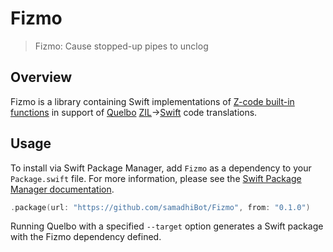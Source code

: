 # Fizmo

> Fizmo: Cause stopped-up pipes to unclog

## Overview

Fizmo is a library containing Swift implementations of [Z-code built-in functions](https://docs.google.com/document/d/11Kz3tknK05hb0Cw41HmaHHkgR9eh0qNLAbE9TzZe--c/edit#heading=h.1j4nfs6) in support of [Quelbo](https://github.com/samadhiBot/Quelbo) [ZIL](https://www.ifwiki.org/ZIL)->[Swift](https://docs.swift.org/swift-book/) code translations.

## Usage

To install via Swift Package Manager, add `Fizmo` as a dependency to your `Package.swift` file. For more information, please see the [Swift Package Manager documentation](https://github.com/apple/swift-package-manager/tree/master/Documentation).

```swift
.package(url: "https://github.com/samadhiBot/Fizmo", from: "0.1.0")
```

Running Quelbo with a specified `--target` option generates a Swift package with the Fizmo dependency defined. 
